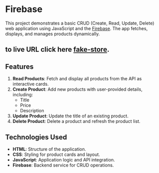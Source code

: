 # Firebase

This project demonstrates a basic CRUD (Create, Read, Update, Delete) web application using JavaScript and the [Firebase](https://console.firebase.google.com/project/first-project-ac1c4/overview). The app fetches, displays, and manages products dynamically.
## to live URL click here [fake-store](https://alaasa3di.github.io/Firebase/).



## Features

1. **Read Products**: Fetch and display all products from the API as interactive cards.
2. **Create Product**: Add new products with user-provided details, including:
   - Title
   - Price
   - Description
3. **Update Product**: Update the title of an existing product.
4. **Delete Product**: Delete a product and refresh the product list.

## Technologies Used

- **HTML**: Structure of the application.
- **CSS**: Styling for product cards and layout.
- **JavaScript**: Application logic and API integration.
- **Firebase**: Backend service for CRUD operations.

